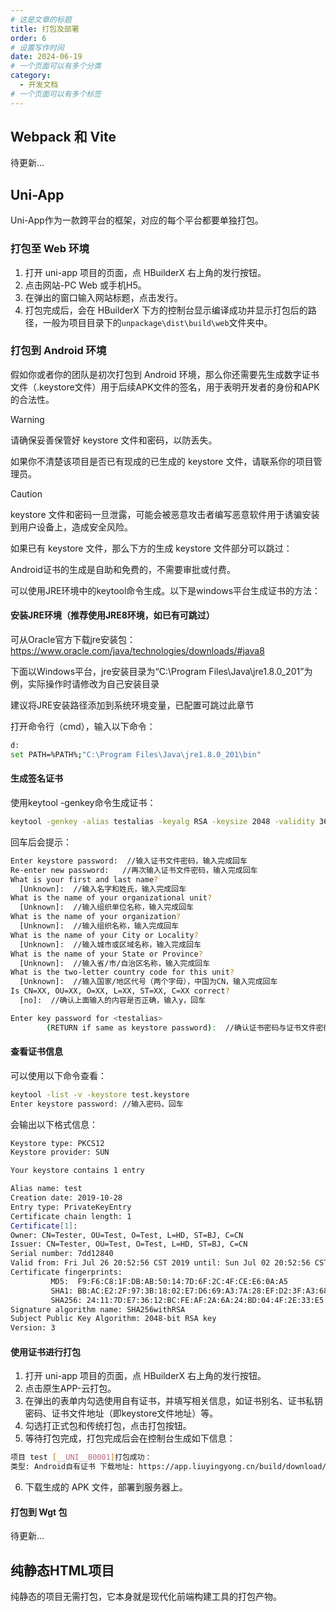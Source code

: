 ```yaml
---
# 这是文章的标题
title: 打包及部署
order: 6
# 设置写作时间
date: 2024-06-19
# 一个页面可以有多个分类
category:
  - 开发文档
# 一个页面可以有多个标签
---
```

## Webpack 和 Vite
待更新...
## Uni-App
Uni-App作为一款跨平台的框架，对应的每个平台都要单独打包。
### 打包至 Web 环境
1. 打开 uni-app 项目的页面，点 HBuilderX 右上角的发行按钮。
2. 点击网站-PC Web 或手机H5。
3. 在弹出的窗口输入网站标题，点击发行。
4. 打包完成后，会在 HBuilderX 下方的控制台显示编译成功并显示打包后的路径，一般为项目目录下的`unpackage\dist\build\web`文件夹中。

### 打包到 Android 环境
假如你或者你的团队是初次打包到 Android 环境，那么你还需要先生成数字证书文件（.keystore文件）用于后续APK文件的签名，用于表明开发者的身份和APK的合法性。

> [!warning]
> 请确保妥善保管好 keystore 文件和密码，以防丢失。
>
> 如果你不清楚该项目是否已有现成的已生成的 keystore 文件，请联系你的项目管理员。

> [!caution]
> keystore 文件和密码一旦泄露，可能会被恶意攻击者编写恶意软件用于诱骗安装到用户设备上，造成安全风险。

如果已有 keystore 文件，那么下方的生成 keystore 文件部分可以跳过：

Android证书的生成是自助和免费的，不需要审批或付费。

可以使用JRE环境中的keytool命令生成。以下是windows平台生成证书的方法：

#### 安装JRE环境（推荐使用JRE8环境，如已有可跳过）
可从Oracle官方下载jre安装包：https://www.oracle.com/java/technologies/downloads/#java8

下面以Windows平台，jre安装目录为“C:\Program Files\Java\jre1.8.0_201”为例，实际操作时请修改为自己安装目录

建议将JRE安装路径添加到系统环境变量，已配置可跳过此章节

打开命令行（cmd），输入以下命令：
```bash
d:  
set PATH=%PATH%;"C:\Program Files\Java\jre1.8.0_201\bin"
```

#### 生成签名证书
使用keytool -genkey命令生成证书：
```bash
keytool -genkey -alias testalias -keyalg RSA -keysize 2048 -validity 36500 -keystore test.keystore
```
回车后会提示：
```bash
Enter keystore password:  //输入证书文件密码，输入完成回车  
Re-enter new password:   //再次输入证书文件密码，输入完成回车  
What is your first and last name?  
  [Unknown]:  //输入名字和姓氏，输入完成回车  
What is the name of your organizational unit?  
  [Unknown]:  //输入组织单位名称，输入完成回车  
What is the name of your organization?  
  [Unknown]:  //输入组织名称，输入完成回车  
What is the name of your City or Locality?  
  [Unknown]:  //输入城市或区域名称，输入完成回车  
What is the name of your State or Province?  
  [Unknown]:  //输入省/市/自治区名称，输入完成回车  
What is the two-letter country code for this unit?  
  [Unknown]:  //输入国家/地区代号（两个字母），中国为CN，输入完成回车  
Is CN=XX, OU=XX, O=XX, L=XX, ST=XX, C=XX correct?  
  [no]:  //确认上面输入的内容是否正确，输入y，回车  

Enter key password for <testalias>  
        (RETURN if same as keystore password):  //确认证书密码与证书文件密码一样（HBuilder|HBuilderX要求这两个密码一致），直接回车就可以
```
#### 查看证书信息
可以使用以下命令查看：
```bash
keytool -list -v -keystore test.keystore  
Enter keystore password: //输入密码，回车
```
会输出以下格式信息：
```bash
Keystore type: PKCS12    
Keystore provider: SUN    

Your keystore contains 1 entry    

Alias name: test    
Creation date: 2019-10-28    
Entry type: PrivateKeyEntry    
Certificate chain length: 1    
Certificate[1]:    
Owner: CN=Tester, OU=Test, O=Test, L=HD, ST=BJ, C=CN    
Issuer: CN=Tester, OU=Test, O=Test, L=HD, ST=BJ, C=CN    
Serial number: 7dd12840    
Valid from: Fri Jul 26 20:52:56 CST 2019 until: Sun Jul 02 20:52:56 CST 2119    
Certificate fingerprints:    
         MD5:  F9:F6:C8:1F:DB:AB:50:14:7D:6F:2C:4F:CE:E6:0A:A5    
         SHA1: BB:AC:E2:2F:97:3B:18:02:E7:D6:69:A3:7A:28:EF:D2:3F:A3:68:E7    
         SHA256: 24:11:7D:E7:36:12:BC:FE:AF:2A:6A:24:BD:04:4F:2E:33:E5:2D:41:96:5F:50:4D:74:17:7F:4F:E2:55:EB:26    
Signature algorithm name: SHA256withRSA    
Subject Public Key Algorithm: 2048-bit RSA key    
Version: 3
```
#### 使用证书进行打包
1. 打开 uni-app 项目的页面，点 HBuilderX 右上角的发行按钮。
2. 点击原生APP-云打包。
3. 在弹出的表单内勾选使用自有证书，并填写相关信息，如证书别名、证书私钥密码、证书文件地址（即keystore文件地址）等。
4. 勾选打正式包和传统打包，点击打包按钮。
5. 等待打包完成，打包完成后会在控制台生成如下信息：
```bash
项目 test [__UNI__B0001]打包成功：
类型: Android自有证书 下载地址: https://app.liuyingyong.cn/build/download/**** （注意该地址为临时下载地址，只能下载5次）
```
6. 下载生成的 APK 文件，部署到服务器上。

#### 打包到 Wgt 包
待更新...

## 纯静态HTML项目
纯静态的项目无需打包，它本身就是现代化前端构建工具的打包产物。

